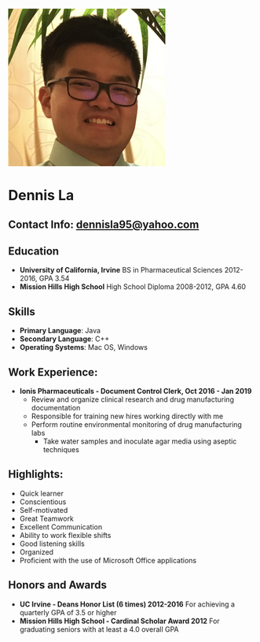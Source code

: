 ![profile picture](dla.png)
# Dennis La
## Contact Info: dennisla95@yahoo.com

## Education
- **University of California, Irvine**
BS in Pharmaceutical Sciences 2012-2016, GPA 3.54
- **Mission Hills High School**
High School Diploma 2008-2012, GPA 4.60

## Skills
- **Primary Language**: Java
- **Secondary Language**: C++
- **Operating Systems**: Mac OS, Windows

## Work Experience:
- **Ionis Pharmaceuticals - Document Control Clerk, Oct 2016 - Jan 2019**
  - Review and organize clinical research and drug manufacturing documentation
  - Responsible for training new hires working directly with me
  - Perform routine environmental monitoring of drug manufacturing labs 
    - Take water samples and inoculate agar media using aseptic techniques

## Highlights:
- Quick learner
- Conscientious
- Self-motivated
- Great Teamwork
- Excellent Communication
- Ability to work flexible shifts
- Good listening skills
- Organized
- Proficient with the use of Microsoft Office applications

## Honors and Awards
- **UC Irvine - Deans Honor List (6 times) 2012-2016**
For achieving a quarterly GPA of 3.5 or higher
- **Mission Hills High School - Cardinal Scholar Award 2012**
For graduating seniors with at least a 4.0 overall GPA



